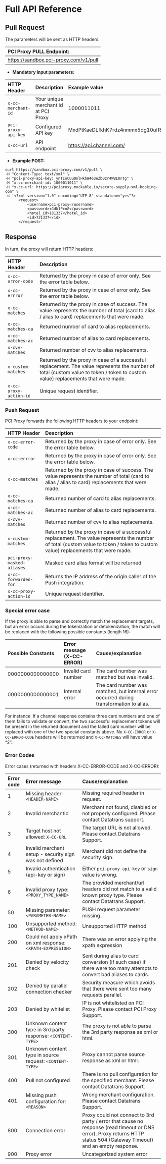 # Full API Reference

## Pull Request

The parameters will be sent as HTTP headers.

| **PCI Proxy PULL Endpoint:** |
| :--- |
| https://sandbox.pci-proxy.com/v1/pull |

* **Mandatory input parameters:**

| HTTP Header                      | Description | Example value |
| :--- | :--- | :--- |
| `x-cc-merchant-id` | Your unique merchant id at PCI Proxy  | 1000011011 |
| `pci-proxy-api-key` | Configured API key | MxdPtKaeDLfkhK7rdz4nmmx5dg10ufRR |
| `x-cc-url` | API endpoint | https://api.channel.com/ |

* **Example POST:**

```markup
curl https://sandbox.pci-proxy.com/v1/pull \
-H "Content-Type: text/xml" \
-H "pci-proxy-api-key: ynTIoCUuUnlHkbW460eZb0zr4WBL0ntg" \
-H "x-cc-merchant-id: 1000011011" \
-H "x-cc-url: https://pciproxy.mockable.io/secure-supply-xml-booking-com" \
-d '<?xml version="1.0" encoding="UTF-8" standalone="yes"?>
      <request>
          <username>pci-proxy</username>
          <password>xGdk1Pco8</password>
          <hotel_id>181337</hotel_id>
          <id>731337</id>
      </request>'
```

## Response

In turn, the proxy will return HTTP headers:

| HTTP Header                                     | Description |
| :--- | :--- |
| `x-cc-error-code` | Returned by the proxy in case of error only. See the error table below. |
| `x-cc-errror` | Returned by the proxy in case of error only. See the error table below. |
| `x-cc-matches` | Returned by the proxy in case of success. The value represents the number of total \(card to alias / alias to card\) replacements that were made. |
| `x-cc-matches-ca` | Returned number of card to alias replacements. |
| `x-cc-matches-ac` | Returned number of alias to card replacements. |
| `x-cvv-matches` | Returned number of cvv to alias replacements.  |
| `x-custom-matches` | Returned by the proxy in case of a successful replacement. The value represents the number of total \(custom value to token / token to custom value\) replacements that were made.  |
| `x-cc-proxy-action-id` | Unique request identifier. |

### Push Request

PCI Proxy forwards the following HTTP headers to your endpoint: 

| HTTP Header                                      | Description |
| :--- | :--- |
| `x-cc-error-code` | Returned by the proxy in case of error only. See the error table below. |
| `x-cc-errror` | Returned by the proxy in case of error only. See the error table below. |
| `x-cc-matches` | Returned by the proxy in case of success. The value represents the number of total \(card to alias / alias to card\) replacements that were made. |
| `x-cc-matches-ca` | Returned number of card to alias replacements. |
| `x-cc-matches-ac` | Returned number of alias to card replacements. |
| `x-cvv-matches` | Returned number of cvv to alias replacements.  |
| `x-custom-matches` | Returned by the proxy in case of a successful replacement. The value represents the number of total \(custom value to token / token to custom value\) replacements that were made.  |
| `pci-proxy-masked-aliases` | Masked card alias format will be returned |
| `x-cc-forwarded-for` | Returns the IP address of the origin caller of the Push integration.  |
| `x-cc-proxy-action-id` | Unique request identifier. |

### Special error case

If the proxy is able to parse and correctly match the replacement targets, but an error occurs during the tokenization or detokenization, the match will be replaced with the following possible constants \(length 16\):

| Possible Constants | Error message      \(X-CC-ERROR\) | Cause/explanation |
| :--- | :--- | :--- |
| 0000000000000000 | Invalid card number | The card number was matched but was invalid. |
| 0000000000000001 | Internal error | The card number was matched, but internal error occurred during transformation to alias. |

For instance: If a channel response contains three card numbers and one of them fails to validate or convert, the two successful replacement tokens will be present in the returned document and the failed card number will be replaced with one of the two special constants above. No `X-CC-ERROR` or `X-CC-ERROR-CODE` headers will be returned and `X-CC-MATCHES` will have value “2”.

### Error Codes

Error cases \(returned with headers X-CC-ERROR-CODE and X-CC-ERROR\):

| Error code | Error message | Cause/explanation |
| :--- | :--- | :--- |
| 1 | Missing header: `<HEADER-NAME>` | Missing required header in request. |
| 2 | Invalid merchantId | Merchant not found, disabled or not properly configured. Please contact Datatrans support. |
| 3 | Target host not allowed: `X-CC-URL` | The target URL is not allowed. Please contact Datatrans Support. |
| 4 | Invalid merchant setup - security sign was not defined | Merchant did not define the security sign. |
| 5 | Invalid authentication \(api-key or sign\) | Either `pci-proxy-api-key` or `sign` value is wrong.  |
| 6 | Invalid proxy type: `<PROXY_TYPE_NAME>` | The provided merchant/url headers did not match to a valid known proxy type. Please contact Datatrans Support. |
| 50 | Missing parameter: `<PARAMETER-NAME>` | PUSH request parameter missing. |
| 100 | Unsupported method: `<METHOD-NAME>` | Unsupported HTTP method |
| 200 | Could not apply xPath on xml response: `<XPATH-EXPRESSION>` | There was an error applying the xpath expression |
| 201 | Denied by velocity check | Sent during alias to card conversion \(if such case\) if there were too many attempts to convert bad aliases to cards. |
| 202 | Denied by parallel connection checker | Security measure which avoids that there were sent too many requests parallel. |
| 203 | Denied by whitelist | IP is not whitelisted on PCI Proxy. Please contact PCI Proxy Support. |
| 300 | Unknown content type in 3rd party response: `<CONTENT-TYPE>` | The proxy is not able to parse the 3rd party response as xml or html. |
| 301 | Unknown content type in source request: `<CONTENT-TYPE>` | Proxy cannot parse source response as xml or html. |
| 400 | Pull not configured | There is no pull configuration for the specified merchant. Please contact Datatrans Support. |
| 401 | Missing push configuration for: `<REASON>` | Wrong merchant configuration. Please contact Datatrans Support. |
| 800 | Connection error | Proxy could not connect to 3rd party / error that cause no response \(read timeout or DNS error\). Proxy returns HTTP status 504 \(Gateway Timeout\) and an empty response. |
| 900 | Proxy error | Uncategorized system error |

